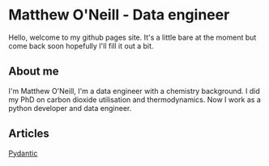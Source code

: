 # Matthew O'Neill - Data engineer

Hello, welcome to my github pages site. It's a little bare at the moment but
come back soon hopefully I'll fill it out a bit.

## About me

I'm Matthew O'Neill, I'm a data engineer with a chemistry background. I did my
PhD on carbon dioxide utilisation and thermodynamics. Now I work as a python
developer and data engineer.

## Articles

[Pydantic](pydantic_intro.md)
